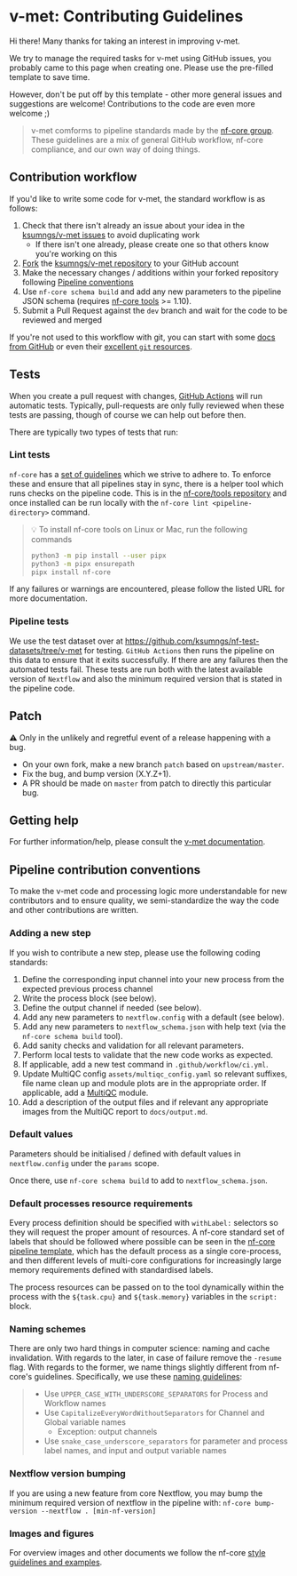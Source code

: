 # v-met: Contributing Guidelines

Hi there! Many thanks for taking an interest in improving v-met.

We try to manage the required tasks for v-met using GitHub issues, you probably
came to this page when creating one. Please use the pre-filled template to save
time.

However, don't be put off by this template - other more general issues and
suggestions are welcome! Contributions to the code are even more welcome ;)

> v-met comforms to pipeline standards made by the [nf-core
> group](https://nf-co.re). These guidelines are a mix of general GitHub
> workflow, nf-core compliance, and our own way of doing things.

## Contribution workflow

If you'd like to write some code for v-met, the standard workflow is as
follows:

1. Check that there isn't already an issue about your idea in the
   [ksumngs/v-met issues](https://github.com/ksumngs/v-met/issues) to avoid
   duplicating work
   - If there isn't one already, please create one so that others know you're
     working on this
2. [Fork](https://help.github.com/en/github/getting-started-with-github/fork-a-repo)
   the [ksumngs/v-met repository](https://github.com/ksumngs/v-met) to
   your GitHub account
3. Make the necessary changes / additions within your forked repository
   following [Pipeline conventions](#pipeline-contribution-conventions)
4. Use `nf-core schema build` and add any new parameters to the pipeline JSON
   schema (requires [nf-core tools](https://github.com/nf-core/tools) >= 1.10).
5. Submit a Pull Request against the `dev` branch and wait for the code to be
   reviewed and merged

If you're not used to this workflow with git, you can start with some [docs from
GitHub](https://help.github.com/en/github/collaborating-with-issues-and-pull-requests)
or even their [excellent `git` resources](https://try.github.io/).

## Tests

When you create a pull request with changes, [GitHub
Actions](https://github.com/features/actions) will run automatic tests.
Typically, pull-requests are only fully reviewed when these tests are passing,
though of course we can help out before then.

There are typically two types of tests that run:

### Lint tests

`nf-core` has a [set of guidelines](https://nf-co.re/developers/guidelines)
which we strive to adhere to. To enforce these and ensure that all pipelines
stay in sync, there is a helper tool which runs checks on the pipeline code.
This is in the [nf-core/tools repository](https://github.com/nf-core/tools) and
once installed can be run locally with the `nf-core lint <pipeline-directory>`
command.

> :bulb: To install nf-core tools on Linux or Mac, run the following commands
>
> ```bash
> python3 -m pip install --user pipx
> python3 -m pipx ensurepath
> pipx install nf-core
> ```

If any failures or warnings are encountered, please follow the listed URL for
more documentation.

### Pipeline tests

We use the test dataset over at
<https://github.com/ksumngs/nf-test-datasets/tree/v-met> for testing. `GitHub Actions` then runs the pipeline on this data to ensure that it exits
successfully. If there are any failures then the automated tests fail. These
tests are run both with the latest available version of `Nextflow` and also the
minimum required version that is stated in the pipeline code.

## Patch

:warning: Only in the unlikely and regretful event of a release happening with a
bug.

- On your own fork, make a new branch `patch` based on `upstream/master`.
- Fix the bug, and bump version (X.Y.Z+1).
- A PR should be made on `master` from patch to directly this particular bug.

## Getting help

For further information/help, please consult the [v-met
documentation](https://ksumngs.github.io/v-met).

## Pipeline contribution conventions

To make the v-met code and processing logic more understandable for new
contributors and to ensure quality, we semi-standardize the way the code and
other contributions are written.

### Adding a new step

If you wish to contribute a new step, please use the following coding standards:

1. Define the corresponding input channel into your new process from the
   expected previous process channel
2. Write the process block (see below).
3. Define the output channel if needed (see below).
4. Add any new parameters to `nextflow.config` with a default (see below).
5. Add any new parameters to `nextflow_schema.json` with help text (via the
   `nf-core schema build` tool).
6. Add sanity checks and validation for all relevant parameters.
7. Perform local tests to validate that the new code works as expected.
8. If applicable, add a new test command in `.github/workflow/ci.yml`.
9. Update MultiQC config `assets/multiqc_config.yaml` so relevant suffixes, file
   name clean up and module plots are in the appropriate order. If applicable,
   add a [MultiQC](https://https://multiqc.info/) module.
10. Add a description of the output files and if relevant any appropriate images
    from the MultiQC report to `docs/output.md`.

### Default values

Parameters should be initialised / defined with default values in
`nextflow.config` under the `params` scope.

Once there, use `nf-core schema build` to add to `nextflow_schema.json`.

### Default processes resource requirements

Every process definition should be specified with `withLabel:` selectors so they
will request the proper amount of resources. A nf-core standard set of labels
that should be followed where possible can be seen in the [nf-core pipeline
template](https://github.com/nf-core/tools/blob/master/nf_core/pipeline-template/conf/base.config),
which has the default process as a single core-process, and then different
levels of multi-core configurations for increasingly large memory requirements
defined with standardised labels.

The process resources can be passed on to the tool dynamically within the
process with the `${task.cpu}` and `${task.memory}` variables in the `script:`
block.

### Naming schemes

There are only two hard things in computer science: naming and cache
invalidation. With regards to the later, in case of failure remove the `-resume`
flag. With regards to the former, we name things slightly different from
nf-core's guidelines. Specifically, we use these [naming
guidelines](https://gist.github.com/MillironX/bd9606623b3ccfdfb72d77e2bd3dc213#naming):

> - Use `UPPER_CASE_WITH_UNDERSCORE_SEPARATORS` for Process and Workflow names
> - Use `CapitalizeEveryWordWithoutSeparators` for Channel and Global variable
>   names
>   - Exception: output channels
> - Use `snake_case_underscore_separators` for parameter and process label
>   names, and input and output variable names

### Nextflow version bumping

If you are using a new feature from core Nextflow, you may bump the minimum
required version of nextflow in the pipeline with: `nf-core bump-version --nextflow . [min-nf-version]`

### Images and figures

For overview images and other documents we follow the nf-core [style guidelines
and examples](https://nf-co.re/developers/design_guidelines).
